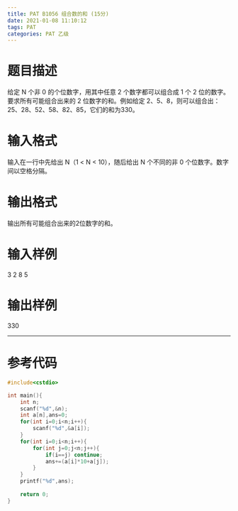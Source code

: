 ```yaml
---
title: PAT B1056 组合数的和 (15分)
date: 2021-01-08 11:10:12
tags: PAT
categories: PAT 乙级
---
```

# 题目描述
给定 N 个非 0 的个位数字，用其中任意 2 个数字都可以组合成 1 个 2 位的数字。要求所有可能组合出来的 2 位数字的和。例如给定 2、5、8，则可以组合出：25、28、52、58、82、85，它们的和为330。
# 输入格式
输入在一行中先给出 N（1 < N < 10），随后给出 N 个不同的非 0 个位数字。数字间以空格分隔。
# 输出格式
输出所有可能组合出来的2位数字的和。
# 输入样例
3 2 8 5
# 输出样例
330
<hr>

# 参考代码
```c++
#include<cstdio>

int main(){
	int n;
	scanf("%d",&n);
	int a[n],ans=0;
	for(int i=0;i<n;i++){
		scanf("%d",&a[i]);
	}
	for(int i=0;i<n;i++){
		for(int j=0;j<n;j++){
			if(i==j) continue;
			ans+=(a[i]*10+a[j]);
		}
	}
	printf("%d",ans);
	
	return 0;
} 
```